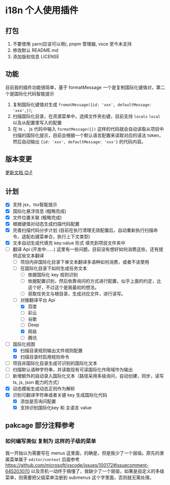 # i18n 个人使用插件

## 打包
1. 不要使用 yarn(应该可以用), pnpm 管理器, vsce 至今未支持
2. 修改默认 README.md
3. 添加版权信息 LICENSE

## 功能
  目前我的插件功能很简单，基于 formatMessage 一个是复制国际化键值对，第二个是国际化代码智能提示
1. 复制国际化键值对生成 `fromatMessage({id: 'xxx', defaultMessage: 'xxx',})`;
2. 扫描国际化目录，在资源菜单中，选择文件夹右键，目前支持 `locals` `local` 以及从配置里写入的配置
3. 在 ts 、 js 代码中输入 `formatMessage({})` 这样的代码就会自动读取从项目中扫描的国际化提示，目前会根据一个默认语言配置来读取对应的语法 token，然后自动输出 `{id: 'xxx', defaultMessage: 'xxx'}` 的代码内容。

## 版本变更
  [ 更新文档 😊✌ ](./CHANGELOG.md)

## 计划
- [x] 支持 jsx，tsx智能提示
- [x] 国际化悬浮信息 (粗略完成)
- [x] 文件位置关联 (粗略完成)
- [x] 根据键值对动态生成扫描代码配置
- [x] 完善扫描代码分步计划 (目前在执行清理无效配置后，自动重新执行扫描命令，适配右键菜单合，执行上下文类型)
- [x] 文本自动生成代填充 key:value 形式 填充到项目文件夹中
- [ ] 翻译 Api (开发中……) 这里有一些问题，目前没有想好如何消费这些，还有提供这些文本翻译
  - [ ] 项目内非国际化目录下单文本翻译多语种如何消费，或者不该使用
  - [ ] 在国际化目录下如何生成任务文本
    - [ ] 依据国际化 key 规则识别
    - [ ] 依据配置识别，然后依靠询问的方式进行配置，似乎上面的约定，比这个好，不过这个是我最初的想法。
    - [ ] 获取任务文与根目录，生成对应文件，进行读写。 
  - [ ] 对接翻译平台 Api
    - [x] 百度
    - [ ] 彩云
    - [ ] 谷歌
    - [ ] Deep
    - [x] 网易
    - [ ] 腾讯
- [ ] 国际化视图
  - [x] 扫描目录规则输出文件规则配置
  - [x] 扫描目录时启用规则命令 
- [ ] 项目非国际化目录生成可识别的国际化文本
- [ ] 扫描默认语种字符串，并读取现有可读国际化作用域作为输出
- [ ] 新增额外的自动录入国际化文本（路径采用多级询问，自动创建，同步，读写 ts, js, json 能力的方式）
- [x] 动态模板生成动态正则作为解析
- [x] 识别可翻译字符串或者关键 key 生成国际化代码
  - [x] 添加是否询问配置
  - [x] 支持识别国际化key 和 主语言 value

## pakcage 部分注释参考
### 如何编写类似 复制为 这样的子级的菜单
  我一开始以为需要写在 menus 这里面，的确是，但是我少了一个层级。原先的隶属菜单属于 `editor/context` 后面参考 https://github.com/microsoft/vscode/issues/100172#issuecomment-645203070 以及灵机一动终于搞懂了，我缺少了一个层级，如果是自定义的多级菜单，则需要把父级菜单注册到 submenus 这个字里面，否则就无需处理。